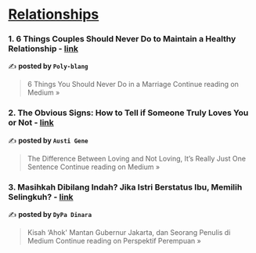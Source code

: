 
<h1><a href=https://medium.com/tag/relationships/recommended target="_blank" rel="noopener noreferrer">Relationships</a></h1>
<h3>1. 6 Things Couples Should Never Do to Maintain a Healthy Relationship - <a href="https://medium.com/@poly789blang/6-things-couples-should-never-do-to-maintain-a-healthy-relationship-03b53b33df16?source=rss------relationships-5" target="_blank" rel="noopener noreferrer">link</a></h3>

✍️ **posted by `Poly-blang`**

<blockquote>6 Things You Should Never Do in a Marriage
Continue reading on Medium »</blockquote>

<h3>2. The Obvious Signs: How to Tell if Someone Truly Loves You or Not - <a href="https://medium.com/@austi-gene/the-obvious-signs-how-to-tell-if-someone-truly-loves-you-or-not-7b3702e6994a?source=rss------relationships-5" target="_blank" rel="noopener noreferrer">link</a></h3>

✍️ **posted by `Austi Gene`**

<blockquote>The Difference Between Loving and Not Loving, It’s Really Just One Sentence
Continue reading on Medium »</blockquote>

<h3>3. Masihkah Dibilang Indah? Jika Istri Berstatus Ibu, Memilih Selingkuh? - <a href="https://medium.com/perspektif-perempuan/masihkah-dibilang-indah-jika-istri-berstatus-ibu-memilih-selingkuh-603e01c95852?source=rss------relationships-5" target="_blank" rel="noopener noreferrer">link</a></h3>

✍️ **posted by `DyPa Dinara`**

<blockquote>Kisah ‘Ahok' Mantan Gubernur Jakarta, dan Seorang Penulis di Medium
Continue reading on Perspektif Perempuan »</blockquote>

